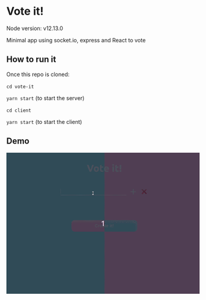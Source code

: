 # Vote it!

Node version: v12.13.0

Minimal app using socket.io, express and React to vote

## How to run it

Once this repo is cloned:

`cd vote-it`

`yarn start` (to start the server)

`cd client`

`yarn start` (to start the client)

## Demo

![Vote it! Demo](./client/public/voteit-demo.gif)
